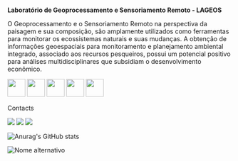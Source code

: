 ####

**Laboratório de Geoprocessamento e Sensoriamento Remoto - LAGEOS**

O Geoprocessamento e o Sensoriamento Remoto na perspectiva da paisagem e sua composição, são amplamente utilizados como ferramentas para monitorar os ecossistemas naturais e suas mudanças. A obtenção de informações geoespaciais para monitoramento e planejamento ambiental integrado, associado aos recursos pesqueiros, possui um potencial positivo para análises multidisciplinares que subsidiam o desenvolvimento econômico.




<img src="https://upload.wikimedia.org/wikipedia/commons/3/3e/QGIS_logo_minimal.svg" width="40" height="40" /> <img src="https://cdn.jsdelivr.net/gh/devicons/devicon/icons/python/python-original-wordmark.svg" width="40" height="40" /> <img src="https://cdn.jsdelivr.net/gh/devicons/devicon/icons/jupyter/jupyter-original-wordmark.svg" width="40" height="40"/> <img src="https://cdn.jsdelivr.net/gh/devicons/devicon/icons/rstudio/rstudio-original.svg" width="40" height="40" /> <img src="https://cdn.jsdelivr.net/gh/devicons/devicon/icons/javascript/javascript-original.svg" width="40" height="40" />

Contacts

<div>
<a href="https://instagram.com/usuario/" target="_blank"><img src="https://img.shields.io/badge/-Instagram-%23E4405F?style=for-the-badge&logo=instagram&logoColor=white" target="_blank"></a>
<a href = "mailto:contato@lageos/"><img src="https://img.shields.io/badge/ufma-D14836?style=for-the-badge&logo=gmail&logoColor=white" target="_blank"></a>
<a href="https://www.linkedin.com/in/usuario/" target="_blank"><img src="https://img.shields.io/badge/-LinkedIn-%230077B5?style=for-the-badge&logo=linkedin&logoColor=white" target="_blank"></a>   
</div>     

![Anurag's GitHub stats](https://github-readme-stats.vercel.app/api?username=lageos-ufma&show_icons=true&theme=github_dark)

![Nome alternativo](https://media.giphy.com/media/CYRbydew8EXYCwcB8e/giphy.gif)
